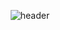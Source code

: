 <div align="center">
  
 ![header](https://capsule-render.vercel.app/api?type=waving&height=150&text=Box-In-Box&fontSize=30&fontAlign=86&fontAlignY=35&desc=@Box-In-Box&descSize=15&descAlign=90&descAlignY=55&color=gradient)
  
</div>
